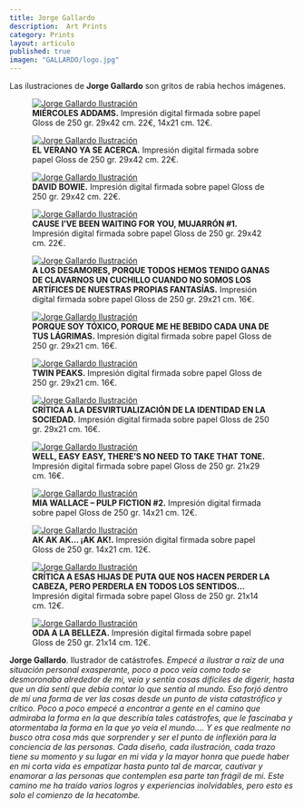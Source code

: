 ```yaml
---
title: Jorge Gallardo
description:  Art Prints 
category: Prints
layout: articulo
published: true
imagen: "GALLARDO/logo.jpg"
---
```


Las ilustraciones de **Jorge Gallardo** son gritos de rabia hechos imágenes.

<div class="figure-group">
<figure>
	<a href="/images/GALLARDO/MIERCOLES.jpg"><img src="/images/GALLARDO/MIERCOLES.jpg" alt="Jorge Gallardo Ilustración"></a>
	<figcaption><b>MIÉRCOLES ADDAMS.</b> 
	 Impresión digital firmada sobre papel Gloss de 250 gr. 29x42 cm. 22€, 14x21 cm. 12€.
	</figcaption>
</figure>


<figure>
	<a href="/images/GALLARDO/VERANO.jpg"><img src="/images/GALLARDO/VERANO.jpg" alt="Jorge Gallardo Ilustración"></a>
	<figcaption><b>EL VERANO YA SE ACERCA.</b> 
	 Impresión digital firmada sobre papel Gloss de 250 gr. 29x42 cm. 22€.
	</figcaption>
</figure>


<figure>
	<a href="/images/GALLARDO/BOWIE.jpg"><img src="/images/GALLARDO/BOWIE.jpg" alt="Jorge Gallardo Ilustración"></a>
	<figcaption><b>DAVID BOWIE.</b> 
	 Impresión digital firmada sobre papel Gloss de 250 gr. 29x42 cm. 22€.
	</figcaption>
</figure>


<figure>
	<a href="/images/GALLARDO/CAUSE.jpg"><img src="/images/GALLARDO/CAUSE.jpg" alt="Jorge Gallardo Ilustración"></a>
	<figcaption><b> CAUSE I’VE BEEN WAITING FOR YOU, MUJARRÓN #1.</b> 
	 Impresión digital firmada sobre papel Gloss de 250 gr. 29x42 cm. 22€.
	</figcaption>
</figure>


<figure>
	<a href="/images/GALLARDO/DESAMORES.jpg"><img src="/images/GALLARDO/DESAMORES.jpg" alt="Jorge Gallardo Ilustración"></a>
	<figcaption><b> A LOS DESAMORES, PORQUE TODOS HEMOS TENIDO GANAS DE CLAVARNOS UN CUCHILLO CUANDO NO SOMOS LOS ARTÍFICES DE NUESTRAS PROPIAS FANTASÍAS.</b> 
	 Impresión digital firmada sobre papel Gloss de 250 gr. 29x21 cm. 16€.
	</figcaption>
</figure>


<figure>
	<a href="/images/GALLARDO/TOXICO.jpg"><img src="/images/GALLARDO/TOXICO.jpg" alt="Jorge Gallardo Ilustración"></a>
	<figcaption><b>PORQUE SOY TÓXICO, PORQUE ME HE BEBIDO CADA UNA DE TUS LÁGRIMAS.</b> 
	 Impresión digital firmada sobre papel Gloss de 250 gr. 29x21 cm. 16€.
	</figcaption>
</figure>


<figure>
	<a href="/images/GALLARDO/TWIN.jpg"><img src="/images/GALLARDO/TWIN.jpg" alt="Jorge Gallardo Ilustración"></a>
	<figcaption><b>TWIN PEAKS.</b> 
	 Impresión digital firmada sobre papel Gloss de 250 gr. 29x21 cm. 16€.
	</figcaption>
</figure>


<figure>
	<a href="/images/GALLARDO/IDENTIDAD.jpg"><img src="/images/GALLARDO/IDENTIDAD.jpg" alt="Jorge Gallardo Ilustración"></a>
	<figcaption><b>CRÍTICA A LA DESVIRTUALIZACIÓN DE LA IDENTIDAD EN LA SOCIEDAD.</b> 
	 Impresión digital firmada sobre papel Gloss de 250 gr. 29x21 cm. 16€.
	</figcaption>
</figure>


<figure>
	<a href="/images/GALLARDO/WELL.jpg"><img src="/images/GALLARDO/WELL.jpg" alt="Jorge Gallardo Ilustración"></a>
	<figcaption><b>WELL, EASY EASY, THERE’S NO NEED TO TAKE THAT TONE.</b> 
	 Impresión digital firmada sobre papel Gloss de 250 gr. 21x29 cm. 16€.
	</figcaption>
</figure>


<figure>
<a href="/images/GALLARDO/MIA.jpg"><img src="/images/GALLARDO/MIA.jpg" alt="Jorge Gallardo Ilustración"></a>
	<figcaption><b>MIA WALLACE – PULP FICTION #2.</b> 
	 Impresión digital firmada sobre papel Gloss de 250 gr. 14x21 cm. 12€.
	</figcaption>
</figure>


<figure>
	<a href="/images/GALLARDO/AK.jpg"><img src="/images/GALLARDO/AK.jpg" alt="Jorge Gallardo Ilustración"></a>
	<figcaption><b>AK AK AK… ¡AK AK!.</b> 
	 Impresión digital firmada sobre papel Gloss de 250 gr. 14x21 cm. 12€.
	</figcaption>
</figure>


<figure>
	<a href="/images/GALLARDO/CRITICA.jpg"><img src="/images/GALLARDO/CRITICA.jpg" alt="Jorge Gallardo Ilustración"></a>
	<figcaption><b>CRÍTICA A ESAS HIJAS DE PUTA QUE NOS HACEN PERDER LA CABEZA, PERO PERDERLA EN TODOS LOS SENTIDOS…</b> 
	 Impresión digital firmada sobre papel Gloss de 250 gr. 21x14 cm. 12€.
	</figcaption>
</figure>


<figure>
	<a href="/images/GALLARDO/ODA.jpg"><img src="/images/GALLARDO/ODA.jpg" alt="Jorge Gallardo Ilustración"></a>
	<figcaption><b>ODA A LA BELLEZA.</b> 
	 Impresión digital firmada sobre papel Gloss de 250 gr. 21x14 cm. 12€.
	</figcaption>
</figure>
</div>


**Jorge Gallardo**. Ilustrador de catástrofes.
_Empecé a ilustrar a raíz de una situación personal exasperante, poco a poco veía como todo se desmoronaba alrededor de mi, veía y sentía cosas difíciles de digerir, hasta que un día sentí que debía contar lo que sentía al mundo. Eso forjó dentro de mí una forma de ver las cosas desde un punto de vista catastrófico y crítico._
_Poco a poco empecé a encontrar a gente en el camino que admiraba la forma en la que describía tales catástrofes, que le fascinaba y atormentaba la forma en la que yo veía el mundo…. Y es que realmente no busco otra cosa más que sorprender y ser el punto de inflexión para la conciencia de las personas._
_Cada diseño, cada ilustración, cada trazo tiene su momento y su lugar en mi vida y la mayor honra que puede haber en mi corta vida es empatizar hasta punto tal de marcar, cautivar y enamorar a las personas que contemplen esa parte tan frágil de mi._
_Este camino me ha traído varios logros y experiencias inolvidables, pero esto es solo el comienzo de la hecatombe._
